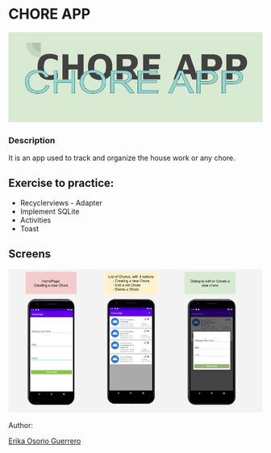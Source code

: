 # CHORE APP

<img src="https://github.com/erikaosgue/ChoreApp/blob/main/.img/TITLE_CHOREAPP.jpg">


### Description
 It is an app used to track and organize the house work or any chore.

 ## Exercise to practice:
 * Recyclerviews - Adapter
 * Implement SQLite
 * Activities
 * Toast


 ## Screens

 <img src="https://github.com/erikaosgue/ChoreApp/blob/main/.img/Screens.jpg">


Author: 

 [Erika Osorio Guerrero](https://github.com/erikaosgue)

